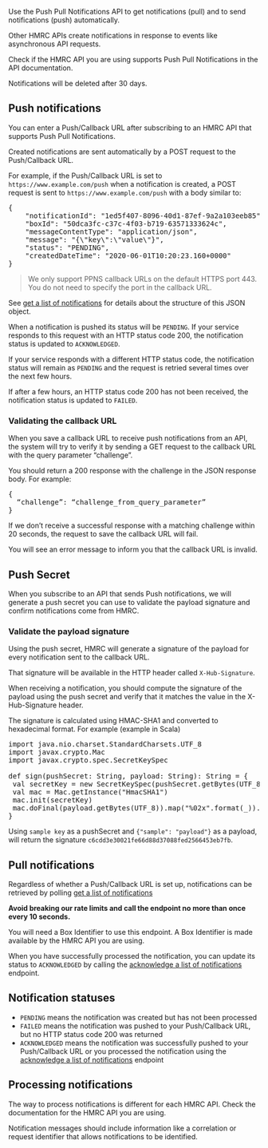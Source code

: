 Use the Push Pull Notifications API to get notifications (pull) and to send notifications (push) automatically.

Other HMRC APIs create notifications in response to events like asynchronous API requests.

Check if the HMRC API you are using supports Push Pull Notifications in the API documentation.

Notifications will be deleted after 30 days.

## Push notifications

You can enter a Push/Callback URL after subscribing to an HMRC API that supports Push Pull Notifications. 

Created notifications are sent automatically by a POST request to the Push/Callback URL. 

For example, if the Push/Callback URL is set to `https://www.example.com/push` when a notification is created, a POST
request is sent to `https://www.example.com/push` with a body similar to:

<pre>
{
    "notificationId": "1ed5f407-8096-40d1-87ef-9a2a103eeb85",
    "boxId": "50dca3fc-c37c-4f03-b719-63571333624c",
    "messageContentType": "application/json",
    "message": "{\"key\":\"value\"}",
    "status": "PENDING",
    "createdDateTime": "2020-06-01T10:20:23.160+0000"
}
</pre>

> We only support PPNS callback URLs on the default HTTPS port 443. You do not need to specify the port in the callback URL.

See [get a list of notifications](1.0/oas/page#tag/push-pull-notification-api/operation/Getalistofnotifications) for details about the
structure of this JSON object.

When a notification is pushed its status will be `PENDING`. If your service responds to this request with an HTTP status code 200, the notification status is updated to `ACKNOWLEDGED`.

If your service responds with a different HTTP status code, the notification status will remain as `PENDING` and the request is retried several times over the next few hours.

If after a few hours, an HTTP status code 200 has not been received, the notification status is updated to `FAILED`.

### Validating the callback URL

When you save a callback URL to receive push notifications from an API, the system will try to verify it by sending a GET request to the callback URL with the query parameter “challenge”.

You should return a 200 response with the challenge in the JSON response body. For example: 

<pre>
{
  “challenge”: “challenge_from_query_parameter”
}
</pre>

If we don’t receive a successful response with a matching challenge within 20 seconds, the request to save the callback URL will fail.

You will see an error message to inform you that the callback URL is invalid.
 

## Push Secret

When you subscribe to an API that sends Push notifications, we will generate a push secret you can use to validate the payload signature and confirm notifications come from HMRC.

### Validate the payload signature

Using the push secret, HMRC will generate a signature of the payload for every notification sent to the callback URL. 

That signature will be available in the HTTP header called `X-Hub-Signature`.

When receiving a notification, you should compute the signature of the payload using the push secret and verify that it matches the value in the X-Hub-Signature header.

The signature is calculated using HMAC-SHA1 and converted to hexadecimal format. For example (example in Scala)

<pre>
import java.nio.charset.StandardCharsets.UTF_8
import javax.crypto.Mac
import javax.crypto.spec.SecretKeySpec

def sign(pushSecret: String, payload: String): String = {
 val secretKey = new SecretKeySpec(pushSecret.getBytes(UTF_8), "HmacSHA1")
 val mac = Mac.getInstance("HmacSHA1")
 mac.init(secretKey)
 mac.doFinal(payload.getBytes(UTF_8)).map("%02x".format(_)).mkString
}
</pre>

Using `sample key` as a pushSecret and `{"sample": "payload"}` as a payload, will return the signature `c6cdd3e30021fe66d88d37088fed2566453eb7fb`.

## Pull notifications

Regardless of whether a Push/Callback URL is set up, notifications can be retrieved by polling [get a list of notifications](1.0/oas/page#tag/push-pull-notification-api/operation/Getalistofnotifications)

**Avoid breaking our rate limits and call the endpoint no more than once every 10 seconds.**

You will need a Box Identifier to use this endpoint. A Box Identifier is made available by the HMRC API you are using.

When you have successfully processed the notification, you can update its status to `ACKNOWLEDGED` by calling the 
[acknowledge a list of notifications](1.0/oas/page#tag/push-pull-notification-api/operation/Acknowledgealistofnotifications) endpoint.

## Notification statuses

* `PENDING` means the notification was created but has not been processed
* `FAILED` means the notification was pushed to your Push/Callback URL, but no HTTP status code 200 was returned
* `ACKNOWLEDGED` means the notification was successfully pushed to your Push/Callback URL or you processed the
notification using the [acknowledge a list of notifications](1.0/oas/page#tag/push-pull-notification-api/operation/Acknowledgealistofnotifications) endpoint

## Processing notifications

The way to process notifications is different for each HMRC API. Check the documentation for the HMRC API you are using.

Notification messages should include information like a correlation or request identifier that allows notifications to
be identified.
